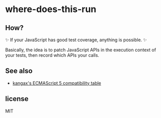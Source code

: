 # where-does-this-run

## How?

✨ If your JavaScript has good test coverage, anything is possible. ✨

Basically, the idea is to patch JavaScript APIs in the execution context of your tests,
then record which APIs your calls.

## See also

* [kangax's ECMAScript 5 compatibility table](http://kangax.github.io/compat-table/es5/)

## license
MIT

